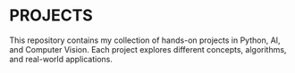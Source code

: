 # PROJECTS
This repository contains my collection of hands-on projects in Python, AI, and Computer Vision. Each project explores different concepts, algorithms, and real-world applications.
